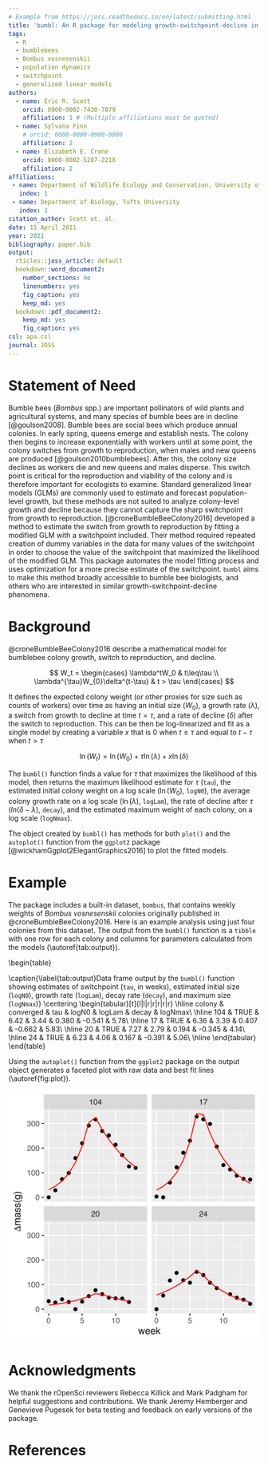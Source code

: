 ```yaml
---
# Example from https://joss.readthedocs.io/en/latest/submitting.html
title: 'bumbl: An R package for modeling growth-switchpoint-decline in bumblebee colony size'
tags:
  - R
  - bumblebees
  - Bombus vosnesenskii
  - population dynamics
  - switchpoint
  - generalized linear models
authors:
  - name: Eric R. Scott
    orcid: 0000-0002-7430-7879
    affiliation: 1 # (Multiple affiliations must be quoted)
  - name: Sylvana Finn
    # orcid: 0000-0000-0000-0000
    affiliation: 2
  - name: Elizabeth E. Crone
    orcid: 0000-0002-5287-221X
    affiliation: 2
affiliations:
 - name: Department of Wildlife Ecology and Conservation, University of Florida
   index: 1
 - name: Department of Biology, Tufts University
   index: 2
citation_author: Scott et. al.
date: 15 April 2021
year: 2021
bibliography: paper.bib
output: 
  rticles::joss_article: default
  bookdown::word_document2:
    number_sections: no
    linenumbers: yes
    fig_caption: yes
    keep_md: yes
  bookdown::pdf_document2:
    keep_md: yes
    fig_caption: yes
csl: apa.csl
journal: JOSS
---
```


# Statement of Need

Bumble bees (*Bombus* spp.) are important pollinators of wild plants and agricultural systems, and many species of bumble bees are in decline [@goulson2008]. Bumble bees are social bees which produce annual colonies. In early spring, queens emerge and establish nests. The colony then begins to increase exponentially with workers until at some point, the colony switches from growth to reproduction, when males and new queens are produced [@goulson2010bumblebees]. After this, the colony size declines as workers die and new queens and males disperse. This switch point is critical for the reproduction and viability of the colony and is therefore important for ecologists to examine. Standard generalized linear models (GLMs) are commonly used to estimate and forecast population-level growth, but these methods are not suited to analyze colony-level growth and decline because they cannot capture the sharp switchpoint from growth to reproduction. [@croneBumbleBeeColony2016] developed a method to estimate the switch from growth to reproduction by fitting a modified GLM with a switchpoint included.
Their method required repeated creation of dummy variables in the data for many values of the switchpoint in order to choose the value of the switchpoint that maximized the likelihood of the modified GLM.
This package automates the model fitting process and uses optimization for a more precise estimate of the switchpoint.
`bumbl` aims to make this method broadly accessible to bumble bee biologists, and others who are interested in similar growth-switchpoint-decline phenomena.

# Background

@croneBumbleBeeColony2016 describe a mathematical model for bumblebee colony growth, switch to reproduction, and decline.

$$
W_t = 
  \begin{cases}
  \lambda^tW_0 & t\leq\tau \\
  \lambda^{\tau}W_{0}\delta^{t-\tau} & t > \tau
  \end{cases}
$$

It defines the expected colony weight (or other proxies for size such as counts of workers) over time as having an initial size ($W_0$), a growth rate ($\lambda$), a switch from growth to decline at time $t = \tau$, and a rate of decline ($\delta$) after the switch to reproduction.
This can be then be log-linearized and fit as a single model by creating a variable $x$ that is 0 when $t \leq \tau$ and equal to $t - \tau$ when $t > \tau$

$$
\ln(W_t) = \ln(W_0) + \tau\ln(\lambda) + x\ln(\delta)
$$

The `bumbl()` function finds a value for $\tau$ that maximizes the likelihood of this model, then returns the maximum likelihood estimate for $\tau$ (`tau`), the estimated initial colony weight on a log scale ($\ln({W_0})$, `logN0`), the average colony growth rate on a log scale ($\ln(\lambda)$, `logLam`), the rate of decline after $\tau$ ($ln(\delta - \lambda)$, `decay`), and the estimated maximum weight of each colony, on a log scale (`logNmax`).

The object created by `bumbl()` has methods for both `plot()` and the `autoplot()` function from the `ggplot2` package [@wickhamGgplot2ElegantGraphics2016] to plot the fitted models.

# Example



The package includes a built-in dataset, `bombus`, that contains weekly weights of *Bombus vosnesenskii* colonies originally published in @croneBumbleBeeColony2016.
Here is an example analysis using just four colonies from this dataset.
The output from the `bumbl()` function is a `tibble` with one row for each colony and columns for parameters calculated from the models (\autoref{tab:output}).



\begin{table}

\caption{\label{tab:output}Data frame output by the `bumbl()` function showing estimates of switchpoint (`tau`, in weeks), estimated initial size (`logN0`), growth rate (`logLam`), decay rate (`decay`), and maximum size (`logNmax`)}
\centering
\begin{tabular}[t]{l|l|r|r|r|r|r}
\hline
colony & converged & tau & logN0 & logLam & decay & logNmax\\
\hline
104 & TRUE & 6.42 & 3.44 & 0.380 & -0.541 & 5.78\\
\hline
17 & TRUE & 6.36 & 3.39 & 0.407 & -0.662 & 5.83\\
\hline
20 & TRUE & 7.27 & 2.79 & 0.194 & -0.345 & 4.14\\
\hline
24 & TRUE & 6.23 & 4.06 & 0.167 & -0.391 & 5.06\\
\hline
\end{tabular}
\end{table}

Using the `autoplot()` function from the `ggplot2` package on the output object generates a faceted plot with raw data and best fit lines (\autoref{fig:plot}).

![Results of analysis by the `bumbl()` function as visualized by `ggplot2::autoplot()`.  Each facet represents one of the four colonies. Raw data are plotted as points with the red line representing the fitted values for those points.\label{fig:plot}](plot-1.png)

# Acknowledgments

We thank the rOpenSci reviewers Rebecca Killick and Mark Padgham for helpful suggestions and contributions.
We thank Jeremy Hemberger and Genevieve Pugesek for beta testing and feedback on early versions of the package.

# References
